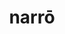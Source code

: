 ---
title: narrō
meaning: to tell (a story)
ch: [twenty]
pos: verb
inf: narrāre
secondppstem: narr
infend: āre
thirdpp: narrāvī
fourthpp: narrātus
conjugation: first
derivatives: narrate, narration, narrative, narrator
---